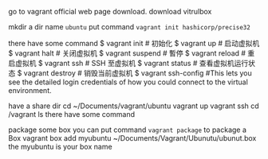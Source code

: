 go to vagrant official web page download.
download vitrulbox

mkdir a dir name `ubuntu`
put command `vagrant init hashicorp/precise32`


there have some command
$ vagrant init  # 初始化
$ vagrant up  # 启动虚拟机
$ vagrant halt  # 关闭虚拟机
$ vagrant suspend # 暫停
$ vagrant reload  # 重启虚拟机
$ vagrant ssh  # SSH 至虚拟机
$ vagrant status  # 查看虚拟机运行状态
$ vagrant destroy  # 销毁当前虚拟机
$ vagrant ssh-config #This lets you see the detailed login credentials of how you could connect to the virtual environment.

have a share dir
cd ~/Documents/vagrant/ubuntu
vagrant up
vagrant ssh
cd /vagrant
ls
there have some command


package some box
you can put command `vagrant package` to package a Box
vagrant box add myubuntu ~/Documents/Vagrant/Ubunutu/ubunut.box
the myubuntu is your box name 

